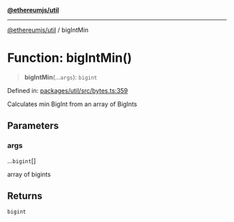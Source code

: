 [**@ethereumjs/util**](../README.md)

***

[@ethereumjs/util](../README.md) / bigIntMin

# Function: bigIntMin()

> **bigIntMin**(...`args`): `bigint`

Defined in: [packages/util/src/bytes.ts:359](https://github.com/Dargon789/ethereumjs-monorepo/blob/master/packages/util/src/bytes.ts#L359)

Calculates min BigInt from an array of BigInts

## Parameters

### args

...`bigint`[]

array of bigints

## Returns

`bigint`
